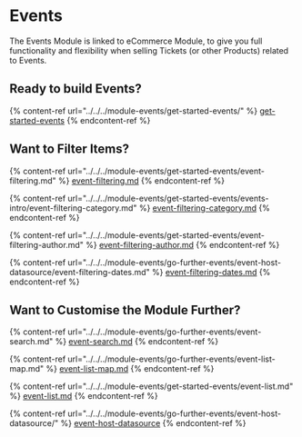 # Events

The Events Module is linked to eCommerce Module, to give you full functionality and flexibility when selling Tickets (or other Products) related to Events.

## Ready to build Events?

{% content-ref url="../../../module-events/get-started-events/" %}
[get-started-events](../../../module-events/get-started-events/)
{% endcontent-ref %}

## Want to Filter Items?

{% content-ref url="../../../module-events/get-started-events/event-filtering.md" %}
[event-filtering.md](../../../module-events/get-started-events/event-filtering.md)
{% endcontent-ref %}

{% content-ref url="../../../module-events/get-started-events/events-intro/event-filtering-category.md" %}
[event-filtering-category.md](../../../module-events/get-started-events/events-intro/event-filtering-category.md)
{% endcontent-ref %}

{% content-ref url="../../../module-events/get-started-events/event-filtering-author.md" %}
[event-filtering-author.md](../../../module-events/get-started-events/event-filtering-author.md)
{% endcontent-ref %}

{% content-ref url="../../../module-events/go-further-events/event-host-datasource/event-filtering-dates.md" %}
[event-filtering-dates.md](../../../module-events/go-further-events/event-host-datasource/event-filtering-dates.md)
{% endcontent-ref %}

## Want to Customise the Module Further?

{% content-ref url="../../../module-events/go-further-events/event-search.md" %}
[event-search.md](../../../module-events/go-further-events/event-search.md)
{% endcontent-ref %}

{% content-ref url="../../../module-events/go-further-events/event-list-map.md" %}
[event-list-map.md](../../../module-events/go-further-events/event-list-map.md)
{% endcontent-ref %}

{% content-ref url="../../../module-events/get-started-events/event-list.md" %}
[event-list.md](../../../module-events/get-started-events/event-list.md)
{% endcontent-ref %}

{% content-ref url="../../../module-events/go-further-events/event-host-datasource/" %}
[event-host-datasource](../../../module-events/go-further-events/event-host-datasource/)
{% endcontent-ref %}
